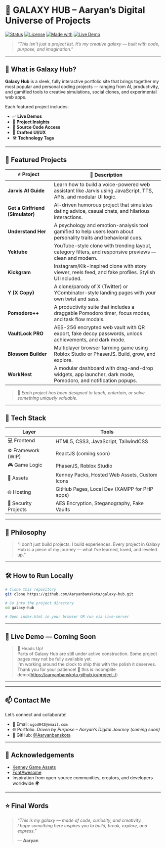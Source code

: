 # 🌌 GALAXY HUB – Aaryan’s Digital Universe of Projects

[![Status](https://img.shields.io/badge/Build-In%20Progress-yellow?style=flat-square&logo=github)](https://github.com/Aaryanbanskota)
[![License](https://img.shields.io/badge/License-MIT-blue.svg?style=flat-square)](LICENSE)
[![Made with](https://img.shields.io/badge/Made%20With-HTML%2C%20CSS%2C%20JS-blueviolet?style=flat-square)](#tech-stack)
[![Live Demo](https://img.shields.io/badge/Live-Demo-grey?style=flat-square)](#coming-soon)

> _“This isn’t just a project list. It’s my creative galaxy — built with code, purpose, and imagination.”_

---

## 🚀 What is Galaxy Hub?

**Galaxy Hub** is a sleek, fully interactive portfolio site that brings together my most popular and personal coding projects — ranging from AI, productivity, and gamified tools to creative simulations, social clones, and experimental web apps.

Each featured project includes:
- ✅ **Live Demos**
- 🧠 **Project Insights**
- 💾 **Source Code Access**
- 🎨 **Crafted UI/UX**
- 🛠️ **Technology Tags**

---

## 🌟 Featured Projects

| ⭐ Project | 📄 Description |
|-----------|----------------|
| **Jarvis AI Guide** | Learn how to build a voice-powered web assistant like Jarvis using JavaScript, TTS, APIs, and modular UI logic. |
| **Get a Girlfriend (Simulator)** | AI-driven humorous project that simulates dating advice, casual chats, and hilarious interactions. |
| **Understand Her** | A psychology and emotion-analysis tool gamified to help users learn about personality traits and behavioral cues. |
| **Yektube** | YouTube-style clone with trending layout, category filters, and responsive previews — clean and modern. |
| **Kickgram** | Instagram/Kik-inspired clone with story viewer, reels feed, and fake profiles. Stylish UI included. |
| **Y (X Copy)** | A clone/parody of X (Twitter) or YCombinator-style landing pages with your own twist and sass. |
| **Pomodoro++** | A productivity suite that includes a draggable Pomodoro timer, focus modes, and task flow modals. |
| **VaultLock PRO** | AES-256 encrypted web vault with QR export, fake decoy passwords, unlock achievements, and dark mode. |
| **Blossom Builder** | Multiplayer browser farming game using Roblox Studio or PhaserJS. Build, grow, and explore. |
| **WorkNest** | A modular dashboard with drag-and-drop widgets, app launcher, dark mode, Pomodoro, and notification popups. |

> 🧭 *Each project has been designed to teach, entertain, or solve something uniquely valuable.*

---

## 🔧 Tech Stack

| Layer | Tools |
|-------|-------|
| 💻 Frontend | HTML5, CSS3, JavaScript, TailwindCSS |
| ⚙️ Framework (WIP) | ReactJS (coming soon) |
| 🎮 Game Logic | PhaserJS, Roblox Studio |
| 📁 Assets | Kenney Packs, Hosted Web Assets, Custom Icons |
| 🌐 Hosting | GitHub Pages, Local Dev (XAMPP for PHP apps) |
| 🔐 Security Projects | AES Encryption, Steganography, Fake Vaults |

---

## 🧠 Philosophy

> “I don’t just build projects. I build experiences. Every project in Galaxy Hub is a piece of my journey — what I’ve learned, loved, and leveled up.”

---

## 🛠 How to Run Locally

```bash
# Clone this repository
git clone https://github.com/Aaryanbanskota/galaxy-hub.git

# Go into the project directory
cd galaxy-hub

# Open index.html in your browser OR run via live-server
```

---

## 👀 Live Demo — Coming Soon

> 🚧 Heads Up!  
> Parts of Galaxy Hub are still under active construction. Some project pages may not be fully available yet.  
> I'm working around the clock to ship this with the polish it deserves. Thank you for your patience! 🙏 this is incomplite demo(https://aaryanbanskota.github.io/project-/)

---



---

## 📫 Contact Me

Let’s connect and collaborate!

- 📧 Email: `ugod942@email.com`
- 🌐 Portfolio: _Driven by Purpose – Aaryan’s Digital Journey (coming soon)_
- 🐙 GitHub: [@Aaryanbanskota](https://github.com/Aaryanbanskota)

---

## 🧠 Acknowledgements

- [Kenney Game Assets](https://kenney.nl)
- [FontAwesome](https://fontawesome.com)
- Inspiration from open-source communities, creators, and developers worldwide 🌍

---

## ⭐ Final Words

> _“This is my galaxy — made of code, curiosity, and creativity.  
> I hope something here inspires you to build, break, explore, and express.”_  
>  
> — **Aaryan**
